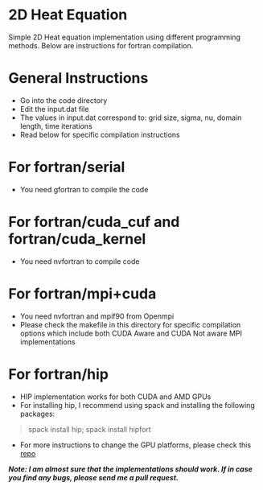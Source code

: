 # 2D Heat Equation
Simple 2D Heat equation implementation using different programming methods. Below are instructions for fortran compilation.

# General Instructions
* Go into the code directory
* Edit the input.dat file
* The values in input.dat correspond to: grid size, sigma, nu, domain length, time iterations
* Read below for specific compilation instructions

# For fortran/serial
* You need gfortran to compile the code

# For fortran/cuda_cuf and fortran/cuda_kernel
* You need nvfortran to compile code

# For fortran/mpi+cuda
* You need nvfortran and mpif90 from Openmpi
* Please check the makefile in this directory for specific compilation options which include both CUDA Aware and CUDA Not aware MPI implementations

# For fortran/hip
* HIP implementation works for both CUDA and AMD GPUs
* For installing hip, I recommend using spack and installing the following packages:
>spack install hip; spack install hipfort
* For more instructions to change the GPU platforms, please check this [repo](https://github.com/ROCmSoftwarePlatform/hipfort)


***Note: I am almost sure that the implementations should work. If in case you find any bugs, please send me a pull request.***
